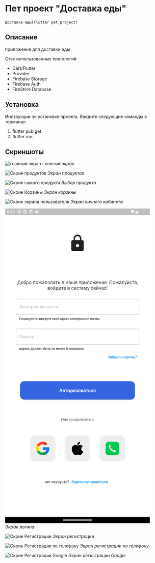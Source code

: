 # Пет проект "Доставка еды"
	Доставка еды(Flutter pet project)


## Описание
 приложение для доставки еды 

Стэк использованных технологий:
- Dart/Flutter
- Provider
- Firebase Storage
- Firebase Auth
- FireStore Database


## Установка
 Инструкции по установке проекта. Введите следующие команды в терминал
 1. flutter pub get
 2. flutter run
 

## Скриншоты

![главный экран](https://github.com/bobyzzy/delivery_app/blob/main/screenshoots/main-screen.png)
_Главный экран_

![Скрин продуктов](https://github.com/bobyzzy/delivery_app/blob/main/screenshoots/food-gridview.png)
_Экран продуктов_

![Скрин самого продукта](https://github.com/bobyzzy/delivery_app/blob/main/screenshoots/food-card.png)
_Выбор продукта_

![Скрин Корзины](https://github.com/bobyzzy/delivery_app/blob/main/screenshoots/basket-screen.png)
_Экран корзины_

![Скрин экрана пользователя](https://github.com/bobyzzy/delivery_app/blob/main/screenshoots/empty-user-screen.png)
_Экран личного кабинета_

![Скрин Логина](https://github.com/bobyzzy/delivery_app/blob/main/screenshots/log-in-screen.png)
_Экран логина_

![Скрин Регистрации](https://github.com/bobyzzy/delivery_app/blob/main/screenshoots/sign-up-screen.png)
_Экран регистрации_

![Скрин Регистрации по телефону](https://github.com/bobyzzy/delivery_app/blob/main/screenshoots/log-in-with-phone.png)
_Экран регистрации по телефону_


![Скрин Регистрации Google](https://github.com/bobyzzy/delivery_app/blob/main/screenshoots/log-in-with-google.png)
_Экран регистрации Google_